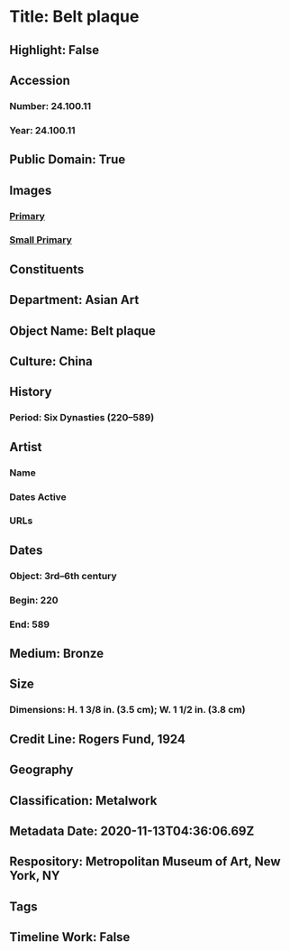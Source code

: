 # Title: Belt plaque
## Highlight: False
## Accession
### Number: 24.100.11
### Year: 24.100.11
## Public Domain: True
## Images
### [Primary](https://images.metmuseum.org/CRDImages/as/original/24_100_11_57007.jpg)
### [Small Primary](https://images.metmuseum.org/CRDImages/as/web-large/24_100_11_57007.jpg)
## Constituents
## Department: Asian Art
## Object Name: Belt plaque
## Culture: China
## History
### Period: Six Dynasties (220–589)
## Artist
### Name
### Dates Active
### URLs
## Dates
### Object: 3rd–6th century
### Begin: 220
### End: 589
## Medium: Bronze
## Size
### Dimensions: H. 1 3/8 in. (3.5 cm); W. 1 1/2 in. (3.8 cm)
## Credit Line: Rogers Fund, 1924
## Geography
## Classification: Metalwork
## Metadata Date: 2020-11-13T04:36:06.69Z
## Respository: Metropolitan Museum of Art, New York, NY
## Tags
## Timeline Work: False